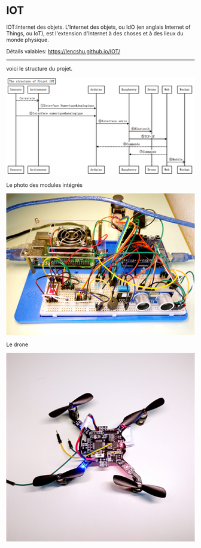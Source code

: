 # IOT

IOT:Internet des objets. L'Internet des objets, ou IdO (en anglais Internet of Things, ou IoT), est l'extension d'Internet à des choses et à des lieux du monde physique.

Détails valables: https://lencshu.github.io/IOT/

---
voici le structure du projet.

![](Medias/Structure.png)

Le photo des modules intégrés

![](Medias/All.jpg)

Le drone

![](Medias/Drone.jpg)
